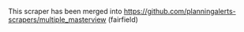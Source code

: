 This scraper has been merged into https://github.com/planningalerts-scrapers/multiple_masterview (fairfield)
